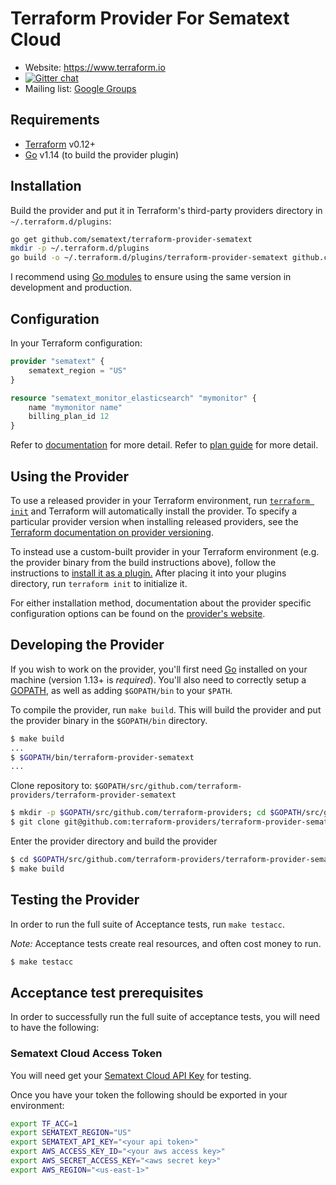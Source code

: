 Terraform Provider For Sematext Cloud
==================

- Website: https://www.terraform.io
- [![Gitter chat](https://badges.gitter.im/hashicorp-terraform/Lobby.svg)](https://gitter.im/hashicorp-terraform/Lobby)
- Mailing list: [Google Groups](http://groups.google.com/group/terraform-tool)


Requirements
------------

-	[Terraform](https://www.terraform.io/downloads.html) v0.12+
-	[Go](https://golang.org/doc/install) v1.14 (to build the provider plugin)



Installation
------------

Build the provider and put it in Terraform's third-party providers directory in `~/.terraform.d/plugins`:

```bash
go get github.com/sematext/terraform-provider-sematext
mkdir -p ~/.terraform.d/plugins
go build -o ~/.terraform.d/plugins/terraform-provider-sematext github.com/sematext/terraform-provider-sematext
```

I recommend using [Go modules](https://github.com/golang/go/wiki/Modules) to ensure
using the same version in development and production.

Configuration
------------

In your Terraform configuration:

```terraform
provider "sematext" {
    sematext_region = "US"
}

resource "sematext_monitor_elasticsearch" "mymonitor" {
    name "mymonitor name"
    billing_plan_id 12
}
```

Refer to [documentation](docs/index.md) for more detail.
Refer to [plan guide](docs/guides/plans.md) for more detail.


Using the Provider
----------------------

To use a released provider in your Terraform environment, run [`terraform init`](https://www.terraform.io/docs/commands/init.html) and Terraform will automatically install the provider. To specify a particular provider version when installing released providers, see the [Terraform documentation on provider versioning](https://www.terraform.io/docs/configuration/providers.html#version-provider-versions).

To instead use a custom-built provider in your Terraform environment (e.g. the provider binary from the build instructions above), follow the instructions to [install it as a plugin.](https://www.terraform.io/docs/plugins/basics.html#installing-a-plugin) After placing it into your plugins directory,  run `terraform init` to initialize it.

For either installation method, documentation about the provider specific configuration options can be found on the [provider's website](https://www.terraform.io/docs/providers/aws/index.html).


Developing the Provider
---------------------------

If you wish to work on the provider, you'll first need [Go](http://www.golang.org) installed on your machine (version 1.13+ is *required*). You'll also need to correctly setup a [GOPATH](http://golang.org/doc/code.html#GOPATH), as well as adding `$GOPATH/bin` to your `$PATH`.

To compile the provider, run `make build`. This will build the provider and put the provider binary in the `$GOPATH/bin` directory.

```sh
$ make build
...
$ $GOPATH/bin/terraform-provider-sematext
...
```

Clone repository to: `$GOPATH/src/github.com/terraform-providers/terraform-provider-sematext`

```sh
$ mkdir -p $GOPATH/src/github.com/terraform-providers; cd $GOPATH/src/github.com/terraform-providers
$ git clone git@github.com:terraform-providers/terraform-provider-sematext.git
```

Enter the provider directory and build the provider

```sh
$ cd $GOPATH/src/github.com/terraform-providers/terraform-provider-sematext
$ make build
```



Testing the Provider
---------------------------

In order to run the full suite of Acceptance tests, run `make testacc`.

*Note:* Acceptance tests create real resources, and often cost money to run.

```sh
$ make testacc
```

Acceptance test prerequisites
-----------------------------
In order to successfully run the full suite of acceptance tests, you will need to have the following:


### Sematext Cloud Access Token

You will need get your [Sematext Cloud API Key](https://apps.sematext.com/ui/account/api) for
testing.

Once you have your token the following should be exported in your environment:

````sh
export TF_ACC=1
export SEMATEXT_REGION="US"
export SEMATEXT_API_KEY="<your api token>"
export AWS_ACCESS_KEY_ID="<your aws access key>"
export AWS_SECRET_ACCESS_KEY="<aws secret key>"
export AWS_REGION="<us-east-1>"
````

